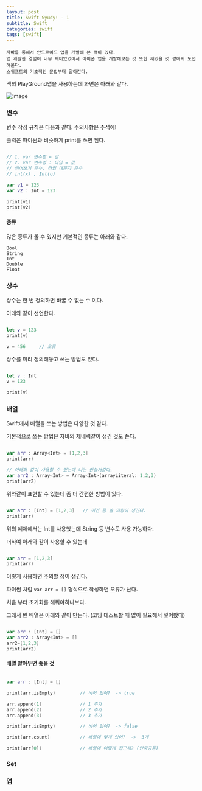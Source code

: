 ```yaml
---
layout: post
title: Swift Syudy! - 1
subtitle: Swift
categories: swift
tags: [swift]
---
```


```
자바를 통해서 안드로이드 앱을 개발해 본 적이 있다.
앱 개발한 경험이 너무 재미있었어서 아이폰 앱을 개발해보는 것 또한 재밌을 것 같아서 도전 해본다.
스위프트의 기초적인 문법부터 알아간다.
```

맥의 PlayGround앱을 사용하는데 화면은 아래와 같다.

![image](https://user-images.githubusercontent.com/62547169/123423570-aca58100-d5fa-11eb-9c46-a8f05a06d9cd.png)


### 변수

변수 작성 규칙은 다음과 같다. 주의사항은 주석에!

출력은 파이썬과 비슷하게 print를 쓰면 된다.


```swift

// 1. var 변수명 = 값
// 2. var 변수명 : 타입 = 값
// 띄어쓰기 준수, 타입 대문자 준수
// int(x) , Int(o)

var v1 = 123
var v2 : Int = 123

print(v1)
print(v2)

```

#### 종류

많은 종류가 올 수 있지만 기본적인 종류는 아래와 같다.

```
Bool
String
Int
Double
Float
```




### 상수

상수는 한 번 정의하면 바꿀 수 없는 수 이다.

아래와 같이 선언한다.

```swift

let v = 123
print(v)

v = 456     // 오류

```

상수를 미리 정의해놓고 쓰는 방법도 있다.

```swift

let v : Int
v = 123

print(v)

```


### 배열

Swift에서 배열을 쓰는 방법은 다양한 것 같다.

기본적으로 쓰는 방법은 자바의 제네릭같이 생긴 것도 쓴다.

```swift

var arr : Array<Int> = [1,2,3]
print(arr)

// 아래와 같이 사용할 수 있는데 나는 안쓸거같다.
var arr2 : Array<Int> = Array<Int>(arrayLiteral: 1,2,3)
print(arr2)

```


위와같이 표현할 수 있는데 좀 더 간편한 방법이 있다.

```swift

var arr : [Int] = [1,2,3]   // 이건 좀 쓸 의향이 생긴다.
print(arr)

```

위의 예제에서는 Int를 사용했는데 String 등 변수도 사용 가능하다.

더하여 아래와 같이 사용할 수 있는데

```swift

var arr = [1,2,3]
print(arr)

```

이렇게 사용하면 주의할 점이 생긴다.

파이썬 처럼 `var arr = []` 형식으로 작성하면 오류가 난다.

처음 부터 초기화를 해줘야하나보다.

그래서 빈 배열은 아래와 같이 만든다. (코딩 테스트할 때 많이 필요해서 넣어봤다)

```swift

var arr : [Int] = []
var arr2 : Array<Int> = []
arr2=[1,2,3]
print(arr2)


```

#### 배열 알아두면 좋을 것

```swift

var arr : [Int] = []

print(arr.isEmpty)         // 비어 있어?  -> true

arr.append(1)              // 1 추가
arr.append(2)              // 2 추가
arr.append(3)              // 3 추가

print(arr.isEmpty)         // 비어 있어?  -> false

print(arr.count)           // 배열에 몇개 있어?  ->  3개

print(arr[0])              // 배열에 어떻게 접근해? (만국공통)


```

### Set


### 앱
